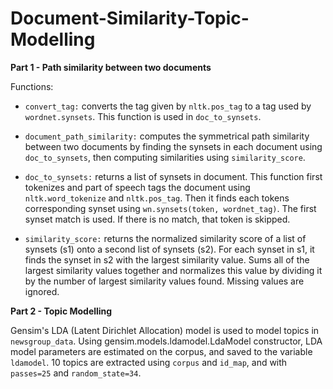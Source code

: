 # Document-Similarity-Topic-Modelling

**Part 1 - Path similarity between two documents**

Functions:
* `convert_tag:` converts the tag given by `nltk.pos_tag` to a tag used by `wordnet.synsets`. This function is used in `doc_to_synsets`.
* `document_path_similarity:` computes the symmetrical path similarity between two documents by finding the synsets in each document using `doc_to_synsets`, then computing similarities using `similarity_score`.

* `doc_to_synsets:` returns a list of synsets in document. This function first tokenizes and part of speech tags the document using `nltk.word_tokenize` and `nltk.pos_tag`. Then it finds each tokens corresponding synset using `wn.synsets(token, wordnet_tag)`. The first synset match is used. If there is no match, that token is skipped.
* `similarity_score:` returns the normalized similarity score of a list of synsets (s1) onto a second list of synsets (s2). For each synset in s1, it finds the synset in s2 with the largest similarity value. Sums all of the largest similarity values together and normalizes this value by dividing it by the number of largest similarity values found. Missing values are ignored.


**Part 2 - Topic Modelling**

Gensim's LDA (Latent Dirichlet Allocation) model is used to model topics in `newsgroup_data`. Using gensim.models.ldamodel.LdaModel constructor, LDA model parameters are estimated on the corpus, and saved to the variable `ldamodel`. 10 topics are extracted using `corpus` and `id_map`, and with `passes=25` and `random_state=34`.
